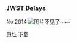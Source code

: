 ### JWST Delays
No.2014
![图片不见了~~~](https://imgs.xkcd.com/comics/jwst_delays.png)

[原址](https://xkcd.com//2014) [下载](https://imgs.xkcd.com/comics/jwst_delays.png)

